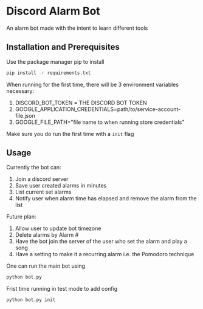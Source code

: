 # Discord Alarm Bot

An alarm bot made with the intent to learn different tools


## Installation and Prerequisites  

Use the package manager pip to install

```bash
pip install -r requirements.txt
```

When running for the first time, there will be 3 environment variables necessary:
1. DISCORD_BOT_TOKEN = THE DISCORD BOT TOKEN
2. GOOGLE_APPLICATION_CREDENTIALS=path/to/service-account-file.json
3. GOOGLE_FILE_PATH="file name to when running store credentials" 

Make sure you do run the first time with a `init` flag
## Usage 

Currently the bot can:
1. Join a discord server
2. Save user created alarms in minutes
3. List current set alarms
4. Notify user when alarm time has elapsed and remove the alarm from the list

Future plan:
1. Allow user to update bot timezone
2. Delete alarms by Alarm #
3. Have the bot join the server of the user who set the alarm and play a song
4. Have a setting to make it a recurring alarm i.e. the Pomodoro technique

One can run the main bot using 
```bash
python bot.py
```

Frist time running in test mode to add config 
```bash
python bot.py init
```